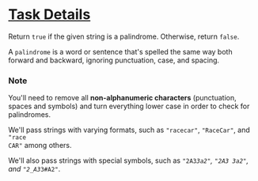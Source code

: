 <h1><a href="https://www.freecodecamp.org/challenges/check-for-palindromes">Task Details</a></h1>

Return <code>true</code> if the given string is a palindrome. Otherwise, return <code>false</code>.

A <code>palindrome</code> is a word or sentence that's spelled the same way both forward and backward, ignoring punctuation, case, and spacing.

### Note
You'll need to remove all <b>non-alphanumeric characters</b> (punctuation, spaces and symbols) and turn everything lower case in order to check for palindromes.

We'll pass strings with varying formats, such as <code>"racecar"</code>, <code>"RaceCar"</code>, and <code>"race CAR"</code> among others.

We'll also pass strings with special symbols, such as <code>"2A3*3a2"</code>, <code>"2A3 3a2"</code>, and <code>"2_A3*3#A2"</code>.
